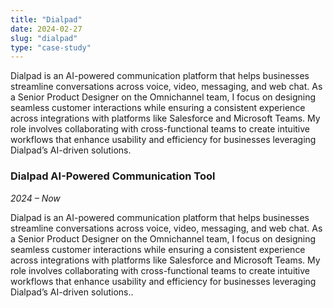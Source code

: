 ```yaml
---
title: "Dialpad"
date: 2024-02-27
slug: "dialpad"
type: "case-study"
---
```


Dialpad is an AI-powered communication platform that helps businesses streamline conversations across voice, video, messaging, and web chat. As a Senior Product Designer on the Omnichannel team, I focus on designing seamless customer interactions while ensuring a consistent experience across integrations with platforms like Salesforce and Microsoft Teams. My role involves collaborating with cross-functional teams to create intuitive workflows that enhance usability and efficiency for businesses leveraging Dialpad’s AI-driven solutions.


<section id="work">
      <div class="work-image">
          <div class="gradient-bg"></div>
      </div>
      <div class="work-details">
        <h3><strong>Dialpad</strong> AI-Powered Communication Tool</h3>
        <p class="work-date"><em>2024 – Now</em></p>
        <p>
          Dialpad is an AI-powered communication platform that helps businesses streamline conversations across voice, video, messaging, and web chat. As a Senior Product Designer on the Omnichannel team, I focus on designing seamless customer interactions while ensuring a consistent experience across integrations with platforms like Salesforce and Microsoft Teams. My role involves collaborating with cross-functional teams to create intuitive workflows that enhance usability and efficiency for businesses leveraging Dialpad’s AI-driven solutions.</strong>.
        </p>
    </div>
  
</section>
